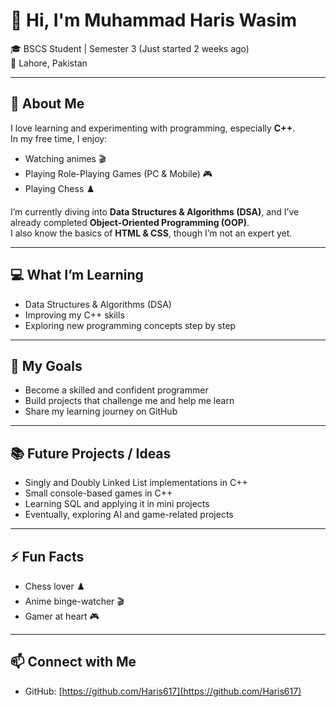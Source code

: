 # 👋 Hi, I'm Muhammad Haris Wasim

🎓 BSCS Student | Semester 3 (Just started 2 weeks ago)  
📍 Lahore, Pakistan  

---

## 🧠 About Me
I love learning and experimenting with programming, especially **C++**.  
In my free time, I enjoy:  
- Watching animes 🎬  
- Playing Role-Playing Games (PC & Mobile) 🎮  
- Playing Chess ♟️  

I’m currently diving into **Data Structures & Algorithms (DSA)**, and I’ve already completed **Object-Oriented Programming (OOP)**.  
I also know the basics of **HTML & CSS**, though I’m not an expert yet.  

---

## 💻 What I’m Learning
- Data Structures & Algorithms (DSA)  
- Improving my C++ skills  
- Exploring new programming concepts step by step  

---

## 🌱 My Goals
- Become a skilled and confident programmer  
- Build projects that challenge me and help me learn  
- Share my learning journey on GitHub  

---

## 📚 Future Projects / Ideas
- Singly and Doubly Linked List implementations in C++  
- Small console-based games in C++  
- Learning SQL and applying it in mini projects  
- Eventually, exploring AI and game-related projects  

---

## ⚡ Fun Facts
- Chess lover ♟️  
- Anime binge-watcher 🎬  
- Gamer at heart 🎮  

---

## 📫 Connect with Me
- GitHub: [https://github.com/Haris617](https://github.com/Haris617)  
